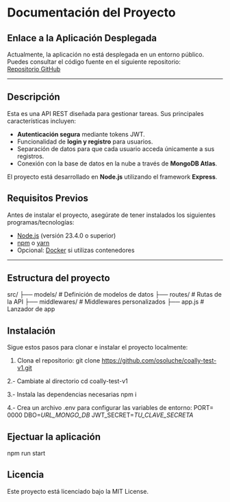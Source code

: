 # Documentación del Proyecto

## Enlace a la Aplicación Desplegada
Actualmente, la aplicación no está desplegada en un entorno público.  
Puedes consultar el código fuente en el siguiente repositorio:  
[Repositorio GitHub](https://github.com/osoluche/coally-test-v1.git)

---

## Descripción
Esta es una API REST diseñada para gestionar tareas. Sus principales características incluyen:

- **Autenticación segura** mediante tokens JWT.
- Funcionalidad de **login y registro** para usuarios.
- Separación de datos para que cada usuario acceda únicamente a sus registros.
- Conexión con la base de datos en la nube a través de **MongoDB Atlas**.

El proyecto está desarrollado en **Node.js** utilizando el framework **Express**.

## Requisitos Previos

Antes de instalar el proyecto, asegúrate de tener instalados los siguientes programas/tecnologías:

- [Node.js](https://nodejs.org) (versión 23.4.0 o superior)
- [npm](https://www.npmjs.com/) o [yarn](https://yarnpkg.com/)
- Opcional: [Docker](https://www.docker.com/) si utilizas contenedores

---

## Estructura del proyecto

src/
   ├── models/        # Definición de modelos de datos
   ├── routes/        # Rutas de la API
   ├── middlewares/   # Middlewares personalizados
   ├── app.js         # Lanzador de app


## Instalación

Sigue estos pasos para clonar e instalar el proyecto localmente:

1. Clona el repositorio:
   git clone https://github.com/osoluche/coally-test-v1.git

2.- Cambiate al directorio
   cd coally-test-v1

3.- Instala las dependencias necesarias
   npm i

4.- Crea un archivo .env para configurar las variables de entorno:
   PORT= 0000
   DBO=_URL_MONGO_DB_
   JWT_SECRET=_TU_CLAVE_SECRETA_

## Ejectuar la aplicación

npm run start

## Licencia
Este proyecto está licenciado bajo la MIT License.